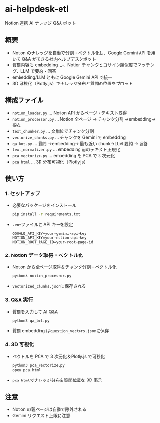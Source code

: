 # ai-helpdesk-etl

Notion 連携 AI ナレッジ Q&A ボット

## 概要

- Notion のナレッジを自動で分割・ベクトル化し、Google Gemini API を用いて Q&A ができる社内ヘルプデスクボット
- 質問内容も embedding し、Notion チャンクとコサイン類似度でマッチング、LLM で要約・回答
- embedding/LLM ともに Google Gemini API で統一
- 3D 可視化（Plotly.js）でナレッジ分布と質問の位置をプロット

## 構成ファイル

- `notion_loader.py` ... Notion API からページ・テキスト取得
- `notion_processor.py` ... Notion 全ページ → チャンク分割 →embedding→ 保存
- `text_chunker.py` ... 文単位でチャンク分割
- `vectorize_chunks.py` ... チャンクを Gemini で embedding
- `qa_bot.py` ... 質問 →embedding→ 最も近い chunk→LLM 要約 → 返答
- `text_normalizer.py` ... embedding 前のテキスト正規化
- `pca_vectorize.py` ... embedding を PCA で 3 次元化
- `pca.html` ... 3D 分布可視化（Plotly.js）

## 使い方

### 1. セットアップ

- 必要なパッケージをインストール
  ```zsh
  pip install -r requirements.txt
  ```
- `.env`ファイルに API キーを設定
  ```
  GOOGLE_API_KEY=your-gemini-api-key
  NOTION_API_KEY=your-notion-api-key
  NOTION_ROOT_PAGE_ID=your-root-page-id
  ```

### 2. Notion データ取得・ベクトル化

- Notion から全ページ取得＆チャンク分割・ベクトル化
  ```zsh
  python3 notion_processor.py
  ```
- `vectorized_chunks.json`に保存される

### 3. Q&A 実行

- 質問を入力して AI Q&A
  ```zsh
  python3 qa_bot.py
  ```
- 質問 embedding は`question_vectors.json`に保存

### 4. 3D 可視化

- ベクトルを PCA で 3 次元化＆Plotly.js で可視化
  ```zsh
  python3 pca_vectorize.py
  open pca.html
  ```
- `pca.html`でナレッジ分布＆質問位置を 3D 表示

## 注意

- Notion の親ページは自動で除外される
- Gemini リクエスト上限に注意
